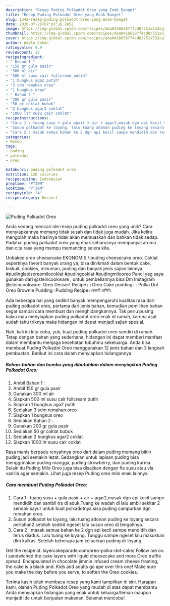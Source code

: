 ```yaml
---
description: "Resep Puding Polkadot Oreo yang Enak Banget"
title: "Resep Puding Polkadot Oreo yang Enak Banget"
slug: 1342-resep-puding-polkadot-oreo-yang-enak-banget
date: 2020-07-28T07:03:16.245Z
image: https://img-global.cpcdn.com/recipes/aba04166387f4cd0/751x532cq70/puding-polkadot-oreo-foto-resep-utama.jpg
thumbnail: https://img-global.cpcdn.com/recipes/aba04166387f4cd0/751x532cq70/puding-polkadot-oreo-foto-resep-utama.jpg
cover: https://img-global.cpcdn.com/recipes/aba04166387f4cd0/751x532cq70/puding-polkadot-oreo-foto-resep-utama.jpg
author: Adele Cohen
ratingvalue: 4.9
reviewcount: 12
recipeingredient:
- " Bahan 1 "
- "150 gr gula pasir"
- "300 ml air"
- "500 ml susu cair fullcream putih"
- "1 bungkus aga2 putih"
- "3 sdm remahan oreo"
- "1 bungkus oreo"
- " Bahan 2 "
- "200 gr gula pasir"
- "50 gr coklat bubuk"
- "2 bungkus agar2 coklat"
- "1000 ltr susu cair coklat"
recipeinstructions:
- "Cara 1 : tuang susu + gula pasir + air + agar2,masak dgn api kecil sampe mendidih dan sambil trs di aduk.Tuang ke wadah dl lalu ambil sekitar 2 sendok sayur untuk buat polkadotnya.sisa puding campurkan dgn remahan oreo."
- "Susun polkadot ke loyang, lalu tuang adonan puding ke loyang secara perlahan2 setelah sedikit ngeset lalu susun oreo di tengahnya."
- "Cara 2 : masak semua bahan ke 2 dgn api kecil sampe mendidih dan terus diaduk. Lalu tuang ke loyang. Tunggu sampe ngeset lalu masukkan dlm kulkas. Setelah beberapa jam keluarkan puding dr loyang."
categories:
- Resep
tags:
- puding
- polkadot
- oreo

katakunci: puding polkadot oreo 
nutrition: 126 calories
recipecuisine: Indonesian
preptime: "PT39M"
cooktime: "PT38M"
recipeyield: "4"
recipecategory: Dessert

---
```



![Puding Polkadot Oreo](https://img-global.cpcdn.com/recipes/aba04166387f4cd0/751x532cq70/puding-polkadot-oreo-foto-resep-utama.jpg)

Anda sedang mencari ide resep puding polkadot oreo yang unik? Cara menyiapkannya memang tidak susah dan tidak juga mudah. Jika keliru mengolah maka hasilnya tidak akan memuaskan dan bahkan tidak sedap. Padahal puding polkadot oreo yang enak seharusnya mempunyai aroma dan cita rasa yang mampu memancing selera kita.

Unbaked oreo cheesecake EKONOMIS / puding cheesecake oreo. Coklat sepertinya favorit banyak orang ya, bisa dinikmati dalam bentuk cake, biskuit, cookies, minuman, puding dan banyak jenis sajian lainnya. #pudinglapisoreomilocoklat #pudingcoklat #pudingmilooreo Panci yag saya gunakan dari @steincookware , untuk pembeliannya bisa Dm Instagram @steincookware. Oreo Dessert Recipe।।Oreo Cake pudding।।Polka Dot Oreo Brownie Pudding।Pudding Recipe।ডেজার্ট রেসিপি.

Ada beberapa hal yang sedikit banyak mempengaruhi kualitas rasa dari puding polkadot oreo, pertama dari jenis bahan, kemudian pemilihan bahan segar sampai cara membuat dan menghidangkannya. Tak perlu pusing kalau mau menyiapkan puding polkadot oreo enak di rumah, karena asal sudah tahu triknya maka hidangan ini dapat menjadi sajian spesial.


Nah, kali ini kita coba, yuk, buat puding polkadot oreo sendiri di rumah. Tetap dengan bahan yang sederhana, hidangan ini dapat memberi manfaat dalam membantu menjaga kesehatan tubuhmu sekeluarga. Anda bisa membuat Puding Polkadot Oreo menggunakan 12 jenis bahan dan 3 langkah pembuatan. Berikut ini cara dalam menyiapkan hidangannya.

<!--inarticleads1-->

##### Bahan-bahan dan bumbu yang dibutuhkan dalam menyiapkan Puding Polkadot Oreo:

1. Ambil  Bahan 1 :
1. Ambil 150 gr gula pasir
1. Gunakan 300 ml air
1. Siapkan 500 ml susu cair fullcream putih
1. Siapkan 1 bungkus aga2 putih
1. Sediakan 3 sdm remahan oreo
1. Siapkan 1 bungkus oreo
1. Sediakan  Bahan 2 :
1. Gunakan 200 gr gula pasir
1. Sediakan 50 gr coklat bubuk
1. Sediakan 2 bungkus agar2 coklat
1. Siapkan 1000 ltr susu cair coklat


Rasa manis berpadu renyahnya oreo dari dalam puding memang bikin puding jadi semakin lezat. Sedangkan untuk lapisan puding bisa menggunakan puding mangga, puding strowberry, dan puding kurma. Selain itu Puding Milo Oreo juga bisa disajikan dengan fla susu atau vla vanilla agar semakin. Lihat juga resep Puding oreo milo enak lainnya. 

<!--inarticleads2-->

##### Cara membuat Puding Polkadot Oreo:

1. Cara 1 : tuang susu + gula pasir + air + agar2,masak dgn api kecil sampe mendidih dan sambil trs di aduk.Tuang ke wadah dl lalu ambil sekitar 2 sendok sayur untuk buat polkadotnya.sisa puding campurkan dgn remahan oreo.
1. Susun polkadot ke loyang, lalu tuang adonan puding ke loyang secara perlahan2 setelah sedikit ngeset lalu susun oreo di tengahnya.
1. Cara 2 : masak semua bahan ke 2 dgn api kecil sampe mendidih dan terus diaduk. Lalu tuang ke loyang. Tunggu sampe ngeset lalu masukkan dlm kulkas. Setelah beberapa jam keluarkan puding dr loyang.


Get the recipe at: layercakeparade.com/oreo-polka-dot-cake/ Follow me on. I sandwiched the cake layers with liquid cheesecake and more Oreo truffle spread. Encapsulated in chocolate jimmie infused cream cheese frosting, the cake is a black and. Kids and adults go ape over this one! Make sure you make the day before you serve, to soften the Oreo cookies. 

Terima kasih telah membaca resep yang kami tampilkan di sini. Harapan kami, olahan Puding Polkadot Oreo yang mudah di atas dapat membantu Anda menyiapkan hidangan yang enak untuk keluarga/teman maupun menjadi ide untuk berjualan makanan. Selamat mencoba!
